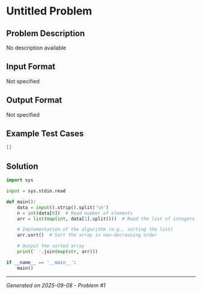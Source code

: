 # Untitled Problem

## Problem Description
No description available

## Input Format
Not specified

## Output Format
Not specified

## Example Test Cases
```json
[]
```

## Solution
```python
import sys

input = sys.stdin.read

def main():
    data = input().strip().split('\n')
    n = int(data[0])  # Read number of elements
    arr = list(map(int, data[1].split()))  # Read the list of integers

    # Implementation of the algorithm (e.g., sorting the list)
    arr.sort()  # Sort the array in non-decreasing order

    # Output the sorted array
    print(' '.join(map(str, arr)))

if __name__ == '__main__':
    main()
```

---
*Generated on 2025-09-08 - Problem #1*